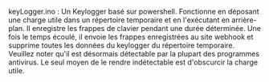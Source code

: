 keyLogger.ino :
Un Keylogger basé sur powershell. Fonctionne en déposant une charge utile dans un répertoire temporaire et en l'exécutant en arrière-plan. Il enregistre les frappes de clavier pendant une durée déterminée. Une fois le temps écoulé, il envoie les frappes enregistrées au site webhook et supprime toutes les données du keylogger du répertoire temporaire.
Veuillez noter qu'il est désormais détectable par la plupart des programmes antivirus. Le seul moyen de le rendre indétectable est d'obscurcir la charge utile.